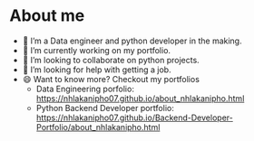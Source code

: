 # About me

- 🔭 I’m a Data engineer and python developer in the making.
- 🌱 I’m currently working on my portfolio.
- 👯 I’m looking to collaborate on python projects.
- 🤔 I’m looking for help with getting a job.
- 😄 Want to know more? Checkout my portfolios
  - Data Engineering porfolio: https://nhlakanipho07.github.io/about_nhlakanipho.html
  - Python Backend Developer portfolio: https://nhlakanipho07.github.io/Backend-Developer-Portfolio/about_nhlakanipho.html
